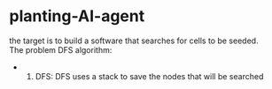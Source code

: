 # planting-AI-agent
the target is to build a software that searches for cells to be seeded.</br>
The problem DFS algorithm:</br>
- 1) DFS: DFS uses a stack to save the nodes that will be searched

